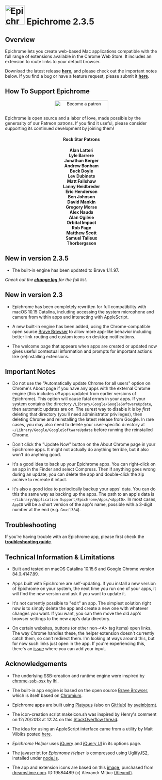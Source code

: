 <h1><img src="https://github.com/dmarmor/epichrome/raw/master/images/readme/epichrome_icon.png" width="64" height="64" alt="Epichrome icon" /> Epichrome 2.3.5</h1>

## Overview

Epichrome lets you create web-based Mac applications compatible with the full range of extensions available in the Chrome Web Store. It includes an extension to route links to your default browser.

Download the latest release **[here](https://github.com/dmarmor/epichrome/releases "Download")**, and please check out the important notes below. If you find a bug or have a feature request, please submit it **[here](https://github.com/dmarmor/epichrome/issues "Issues")**.


## How To Support Epichrome

<p align="center"><a href="https://www.patreon.com/bePatron?u=27108162" target="_blank"><img src="https://github.com/dmarmor/epichrome/blob/master/images/readme/patreon_button.svg" width="176" height="35" alt="Become a patron"/></a></p>

Epichrome is open source and a labor of love, made possible by the generosity of our Patreon patrons. If you find it useful, please consider supporting its continued development by joining them!

<h4 align="center">Rock Star Patrons</h4>
<p align="center"><b>Alan Latteri</b><br />
<b>Lyle Barrere</b><br />
<b>Jonathan Berger</b><br />
<b>Andrew Bonham</b><br />
<b>Buck Doyle</b><br />
<b>Lev Dubinets</b><br />
<b>Matt Fallshaw</b><br />
<b>Lanny Heidbreder</b><br />
<b>Eric Henderson</b><br />
<b>Ben Johnson</b><br />
<b>David Mankin</b><br />
<b>Gregory Morse</b><br />
<b>Alex Nauda</b><br />
<b>Alan Ogilvie</b><br />
<b>Orbital Impact</b><br />
<b>Rob Page</b><br />
<b>Matthew Scott</b><br />
<b>Samuel Talleux</b><br />
<b>Thorbergsson</b></p>


## New in version 2.3.5

- The built-in engine has been updated to Brave 1.11.97.

*Check out the [**change log**](https://github.com/dmarmor/epichrome/blob/master/app/CHANGELOG.md "CHANGELOG.md") for the full list.*


## New in version 2.3

- Epichrome has been completely rewritten for full compatibility with macOS 10.15 Catalina, including accessing the system microphone and camera from within apps and interacting with AppleScript.

- A new built-in engine has been added, using the Chrome-compatible open source [Brave Browser](https://github.com/brave/brave-browser "Brave Browser") to allow more app-like behavior including better link-routing and custom icons on desktop notifications.

- The welcome page that appears when apps are created or updated now gives useful contextual information and prompts for important actions like (re)installing extensions.

<!-- ## New in version 2.3 -->


## Important Notes

- Do not use the "Automatically update Chrome for all users" option on Chrome's About page if you have any apps with the external Chrome engine (this includes *all* apps updated from earlier versions of Epichrome). This option will cause fatal errors in your apps. If your system contains the directory ```/Library/Google/GoogleSoftwareUpdate```, then automatic updates are on. The surest way to disable it is by *first* deleting that directory (you'll need administrator privileges), then deleting Chrome and reinstalling the latest release from Google. In rare cases, you may also need to delete your user-specific directory at ```~/Library/Google/GoogleSoftwareUpdate``` before running the reinstalled Chrome.

- Don't click the "Update Now" button on the About Chrome page in your Epichrome apps. It might not actually do anything terrible, but it also won't do anything good.

- It's a good idea to back up your Epichrome apps. You can right-click on an app in the Finder and select Compress. Then if anything goes wrong during an update, you can delete the app and double-click the zip archive to recreate it intact.

- It's also a good idea to periodically backup your apps' data. You can do this the same way as backing up the apps. The path to an app's data is ```~/Library/Application Support/Epichrome/Apps/<AppID>```. In most cases, ```AppID``` will be a short version of the app's name, possible with a 3-digit number at the end (e.g. ```Gmail384```).


## Troubleshooting

If you're having trouble with an Epichrome app, please first check the [**troubleshooting guide**](https://github.com/dmarmor/epichrome/blob/master/TROUBLESHOOTING.md "troubleshooting guide").

## Technical Information & Limitations

- Built and tested on macOS Catalina 10.15.6 and Google Chrome version 84.0.4147.89.

- Apps built with Epichrome are self-updating. If you install a new version of Epichrome on your system, the next time you run one of your apps, it will find the new version and ask if you want to update it.

- It's not currently possible to "edit" an app. The simplest solution right now is to simply delete the app and create a new one with whatever changes you want. If you want, you can then move the old app's browser settings to the new app's data directory.

- On certain websites, buttons (or other non-\<A\> tag items) open links. The way Chrome handles these, the helper extension doesn't currently catch them, so can't redirect them. I'm looking at ways around this, but for now such links just open in the app. If you're experiencing this, there's an [issue](https://github.com/dmarmor/epichrome/issues/27 "Gmail shortcut links aren't delegated #27") where you can add your input.


## Acknowledgements

- The underlying SSB-creation and runtime engine were inspired by [chrome-ssb-osx](https://github.com/lhl/chrome-ssb-osx "chrome-ssb-osx") by [lhl](https://github.com/lhl "lhl").

- The built-in app engine is based on the open source [Brave Browser](https://github.com/brave/brave-browser "Brave Browser"), which is itself based on [Chromium](https://www.chromium.org/Home "Chromium").

- Epichrome apps are built using [Platypus](https://sveinbjorn.org/platypus "Platypus") (also on [GitHub](https://github.com/sveinbjornt/Platypus "Platypus on GitHub")) by [sveinbjornt](https://github.com/sveinbjornt "sveinbjornt").

- The icon-creation script makeicon.sh was inspired by Henry's comment on 12/20/2013 at 12:24 on this [StackOverflow thread](http://stackoverflow.com/questions/12306223/how-to-manually-create-icns-files-using-iconutil "StackOverflow thread").

- The idea for using an AppleScript interface came from a utility by Mait Vilbiks posted [here](https://www.lessannoyingcrm.com/blog/2011/01/240/Updates+to+Mac+Chrome+application+shortcuts+and+the+iOS+fullscreen+webapp+generator "Mait Vilbiks utility").

- *Epichrome Helper* uses [jQuery](https://jquery.com/ "jQuery") and [jQuery UI](http://jqueryui.com/ "jQuery UI") in its options page.

- The javascript for *Epichrome Helper* is compressed using [UglifyJS2](https://github.com/mishoo/UglifyJS2 "UglifyJS2"), installed under [node.js](https://nodejs.org/ "node.js").

- The app and extension icons are based on this [image](http://www.dreamstime.com/royalty-free-stock-images-abstract-chrome-ball-image19584489 "Abstract Chrome Ball Photo"), purchased from [dreamstime.com](http://www.dreamstime.com/#res11199095 "dreamstime.com"). ID 19584489 (c) Alexandr Mitiuc [(Alexmit)](http://www.dreamstime.com/alexmit_info#res11199095 "Alexmit").
